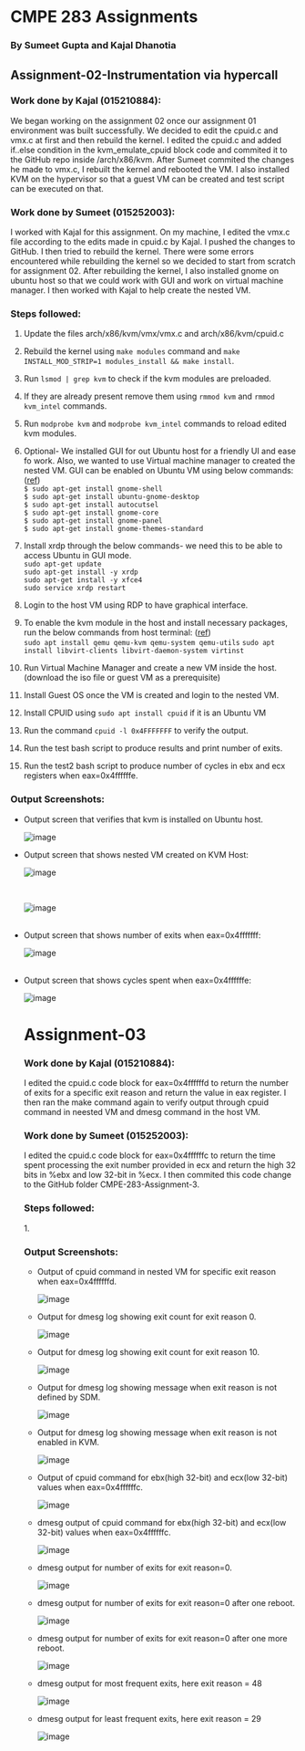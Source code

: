 <h1>CMPE 283 Assignments</h1>
<h3>By Sumeet Gupta and Kajal Dhanotia</h3>

<h2>Assignment-02-Instrumentation via hypercall</h2>

<h3>Work done by Kajal (015210884):</h3>
We began working on the assignment 02 once our assignment 01 environment was built successfully. We decided to edit the cpuid.c and vmx.c at first and then rebuild the kernel. I edited the cpuid.c and added if..else condition in the kvm_emulate_cpuid block code and commited it to the GitHub repo inside /arch/x86/kvm. After Sumeet commited the changes he made to vmx.c, I rebuilt the kernel and rebooted the VM. I also installed KVM on the hypervisor so that a guest VM can be created and test script can be executed on that.  <br>
  
<h3>Work done by Sumeet (015252003):</h3>
I worked with Kajal for this assignment. On my machine, I edited the vmx.c file according to the edits made in cpuid.c by Kajal. I pushed the changes to GitHub. I then tried to rebuild the kernel. There were some errors encountered while rebuilding the kernel so we decided to start from scratch for assignment 02. After rebuilding the kernel, I also installed gnome on ubuntu host so that we could work with GUI and work on virtual machine manager. I then worked with Kajal to help create the nested VM.  <br>

<h3>Steps followed:</h3>
  
1. Update the files arch/x86/kvm/vmx/vmx.c and arch/x86/kvm/cpuid.c <br>
2. Rebuild the kernel using ```make modules``` command and ```make INSTALL_MOD_STRIP=1 modules_install && make install```.<br>
3. Run ```lsmod | grep kvm``` to check if the kvm modules are preloaded.<br>
4. If they are already present remove them using ```rmmod kvm``` and ```rmmod kvm_intel``` commands.<br>
5. Run ```modprobe kvm``` and ```modprobe kvm_intel``` commands to reload edited kvm modules.<br>
  
6. Optional- We installed GUI for out Ubuntu host for a friendly UI and ease fo work. Also, we wanted to use Virtual machine manager to created the nested VM. GUI can be enabled on Ubuntu VM using below commands:(<a href="https://subscription.packtpub.com/book/big-data-and-business-intelligence/9781788474221/1/ch01lvl1sec15/installing-and-configuring-ubuntu-desktop-for-google-cloud-platform">ref</a>)<br>
  ```$ sudo apt-get install gnome-shell``` <br>
  ```$ sudo apt-get install ubuntu-gnome-desktop``` <br>
  ```$ sudo apt-get install autocutsel``` <br>
  ```$ sudo apt-get install gnome-core``` <br>
  ```$ sudo apt-get install gnome-panel``` <br>
  ```$ sudo apt-get install gnome-themes-standard``` <br> 
  
7. Install xrdp through the below commands- we need this to be able to access Ubuntu in GUI mode.<br>
  ```sudo apt-get update``` <br>
  ```sudo apt-get install -y xrdp``` <br>
  ```sudo apt-get install -y xfce4``` <br>
  ```sudo service xrdp restart``` <br>

8. Login to the host VM using RDP to have graphical interface.<br> 
9. To enable the kvm module in the host and install necessary packages, run the below commands from host terminal: (<a href="https://www.tecmint.com/install-kvm-on-ubuntu/">ref</a>) <br>
  ```sudo apt install qemu qemu-kvm qemu-system qemu-utils```
  ```sudo apt install libvirt-clients libvirt-daemon-system virtinst``` 
10. Run Virtual Machine Manager and create a new VM inside the host. (download the iso file or guest VM as a prerequisite)<br>
11. Install Guest OS once the VM is created and login to the nested VM.<br>
12. Install CPUID using ``` sudo apt install cpuid ``` if it is an Ubuntu VM <br>  
13. Run the command ```cpuid -l 0x4FFFFFFF``` to verify the output.<br>
14. Run the test bash script to produce results and print number of exits.<br>
15. Run the test2 bash script to produce number of cycles in ebx and ecx registers when eax=0x4ffffffe.<br>

<h3>Output Screenshots:</h3>
<ul>
<li>Output screen that verifies that kvm is installed on Ubuntu host.<br>
  
  ![image](https://user-images.githubusercontent.com/89494219/142976711-117f65f3-75ad-407e-9132-e9dd0c094fd6.png)
<br>
  
<li>Output screen that shows nested VM created on KVM Host:<br>
  
  ![image](https://user-images.githubusercontent.com/89494219/142977493-ea58632d-4b90-4836-a7da-311dea1c3184.png)
  
  <br>

  ![image](https://user-images.githubusercontent.com/89494219/142977561-3eb6f60e-07d5-4b62-9270-ba2a0dd50086.png)
  
  <br>
  
  <li>Output screen that shows number of exits when eax=0x4fffffff:<br>

  ![image](https://user-images.githubusercontent.com/89494219/142977843-5bcd7169-33d6-41da-9c53-4a7ae8dca34f.png)

  <br>
    
  <li>Output screen that shows cycles spent when eax=0x4ffffffe:<br>
    
 ![image](https://user-images.githubusercontent.com/89494219/142978056-a00ec5ca-aaa8-44fa-9b59-e6bfc8a793ae.png)
 <br>

    
<h1>Assignment-03</h1>
    
<h3>Work done by Kajal (015210884):</h3>
I edited the cpuid.c code block for eax=0x4ffffffd to return the number of exits for a specific exit reason and return the value in eax register. I then ran the make command again to verify output through cpuid command in neested VM and dmesg command in the host VM.
    
<h3>Work done by Sumeet (015252003):</h3>
I edited the cpuid.c code block for eax=0x4ffffffc to return the time spent processing the exit number provided in ecx and return the high 32 bits in %ebx and low 32-bit in %ecx. I then commited this code change to the GitHub folder CMPE-283-Assignment-3.
      
    
<h3>Steps followed:</h3>
1. 
     

<h3>Output Screenshots:</h3>
<ul>
     
<li> Output of cpuid command in nested VM for specific exit reason when eax=0x4ffffffd.<br>
  
  ![image](https://user-images.githubusercontent.com/89494219/143723386-6ba9b824-1599-46a3-9645-1d6f13554e47.png) <br>

<li> Output for dmesg log showing exit count for exit reason 0.<br>
  
  ![image](https://user-images.githubusercontent.com/89494219/143723417-0f9c4232-3efb-42ce-afcf-3f8028ddeb25.png) <br>

<li> Output for dmesg log showing exit count for exit reason 10.<br>
  
  ![image](https://user-images.githubusercontent.com/89494219/143723431-dd624f12-1838-4fda-9675-6bdaa978d489.png) <br>

<li> Output for dmesg log showing message when exit reason is not defined by SDM.<br>
  
  ![image](https://user-images.githubusercontent.com/89494219/143723464-491c0951-3b61-4ed4-b3a9-649202e48243.png) <br>

<li> Output for dmesg log showing message when exit reason is not enabled in KVM. <br>
  
  ![image](https://user-images.githubusercontent.com/89494219/143723486-daa51102-06d6-42d9-8809-a4b6fd6b4f20.png) <br>

<li> Output of cpuid command for ebx(high 32-bit) and ecx(low 32-bit) values when eax=0x4ffffffc.<br>
  
  ![image](https://user-images.githubusercontent.com/89494219/143723518-03aa21cc-d68b-4b74-b793-8bd928325c25.png) <br>

<li> dmesg output of cpuid command for ebx(high 32-bit) and ecx(low 32-bit) values when eax=0x4ffffffc.<br>
  
  ![image](https://user-images.githubusercontent.com/89494219/143724096-e9102625-cd83-408e-8e8a-750fae2d0f36.png) <br>


<li> dmesg output for number of exits for exit reason=0.<br>
  
  ![image](https://user-images.githubusercontent.com/89494219/143723699-2a963076-ecf5-4733-bb82-f95cb5367439.png) <br>

<li> dmesg output for number of exits for exit reason=0 after one reboot.<br>
  
  ![image](https://user-images.githubusercontent.com/89494219/143723687-e46c9dd9-ff34-455c-b36c-30be546baeb9.png) <br>

<li> dmesg output for number of exits for exit reason=0 after one more reboot.<br>
  
  ![image](https://user-images.githubusercontent.com/89494219/143723714-a90837e9-1420-4908-964a-ba7eed9e6479.png) <br>


<li> dmesg output for most frequent exits, here exit reason = 48<br>
  
  ![image](https://user-images.githubusercontent.com/89494219/143723931-64e01688-ae94-478f-8877-643dddbd8348.png) <br>


<li> dmesg output for least frequent exits, here exit reason = 29<br>
  
  ![image](https://user-images.githubusercontent.com/89494219/143723957-e02a195c-607f-4e03-b7d3-f185ff7ad33b.png) <br>
      
   
